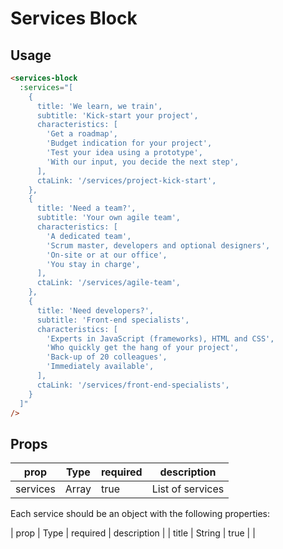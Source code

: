# Services Block

## Usage

```html
<services-block
  :services="[
    {
      title: 'We learn, we train',
      subtitle: 'Kick-start your project',
      characteristics: [
        'Get a roadmap',
        'Budget indication for your project',
        'Test your idea using a prototype',
        'With our input, you decide the next step',
      ],
      ctaLink: '/services/project-kick-start',
    },
    {
      title: 'Need a team?',
      subtitle: 'Your own agile team',
      characteristics: [
        'A dedicated team',
        'Scrum master, developers and optional designers',
        'On-site or at our office',
        'You stay in charge',
      ],
      ctaLink: '/services/agile-team',
    },
    {
      title: 'Need developers?',
      subtitle: 'Front-end specialists',
      characteristics: [
        'Experts in JavaScript (frameworks), HTML and CSS',
        'Who quickly get the hang of your project',
        'Back-up of 20 colleagues',
        'Immediately available',
      ],
      ctaLink: '/services/front-end-specialists',
    }
  ]"
/>
```

## Props

| prop | Type | required | description |
| --- | --- | --- | --- |
| services | Array | true | List of services |

Each service should be an object with the following properties:

| prop | Type | required | description |
| title | String | true | |
